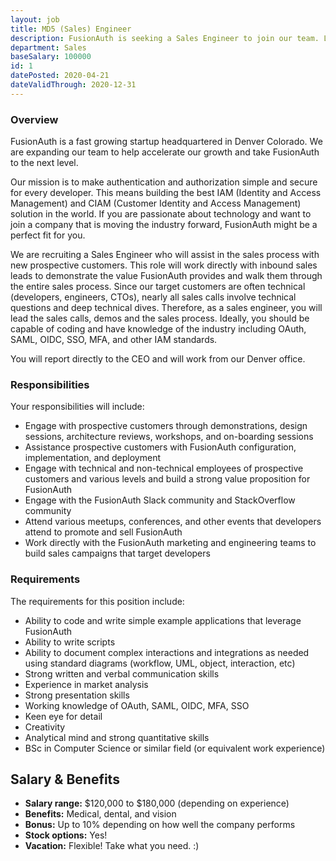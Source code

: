 ```yaml
---
layout: job
title: MD5 (Sales) Engineer
description: FusionAuth is seeking a Sales Engineer to join our team. Learn about this position and apply today.
department: Sales
baseSalary: 100000
id: 1
datePosted: 2020-04-21
dateValidThrough: 2020-12-31
---
```


### Overview

FusionAuth is a fast growing startup headquartered in Denver Colorado. We are expanding our team to help accelerate our growth and take FusionAuth to the next level.
 
Our mission is to make authentication and authorization simple and secure for every developer. This means building the best IAM (Identity and Access Management) and CIAM (Customer Identity and Access Management) solution in the world. If you are passionate about technology and want to join a company that is moving the industry forward, FusionAuth might be a perfect fit for you. 

We are recruiting a Sales Engineer who will assist in the sales process with new prospective customers. This role will work directly with inbound sales leads to demonstrate the value FusionAuth provides and walk them through the entire sales process. Since our target customers are often technical (developers, engineers, CTOs), nearly all sales calls involve technical questions and deep technical dives. Therefore, as a sales engineer, you will lead the sales calls, demos and the sales process. Ideally, you should be capable of coding and have knowledge of the industry including OAuth, SAML, OIDC, SSO, MFA, and other IAM standards. 

You will report directly to the CEO and will work from our Denver office.

### Responsibilities

Your responsibilities will include:

* Engage with prospective customers through demonstrations, design sessions, architecture reviews, workshops, and on-boarding sessions
* Assistance prospective customers with FusionAuth configuration, implementation, and deployment
* Engage with technical and non-technical employees of prospective customers and various levels and build a strong value proposition for FusionAuth
* Engage with the FusionAuth Slack community and StackOverflow community
* Attend various meetups, conferences, and other events that developers attend to promote and sell FusionAuth   
* Work directly with the FusionAuth marketing and engineering teams to build sales campaigns that target developers

### Requirements

The requirements for this position include:

* Ability to code and write simple example applications that leverage FusionAuth
* Ability to write scripts
* Ability to document complex interactions and integrations as needed using standard diagrams (workflow, UML, object, interaction, etc)
* Strong written and verbal communication skills
* Experience in market analysis
* Strong presentation skills
* Working knowledge of OAuth, SAML, OIDC, MFA, SSO
* Keen eye for detail
* Creativity
* Analytical mind and strong quantitative skills
* BSc in Computer Science or similar field (or equivalent work experience)

## Salary & Benefits

* **Salary range:** $120,000 to $180,000 (depending on experience)
* **Benefits:** Medical, dental, and vision
* **Bonus:** Up to 10% depending on how well the company performs
* **Stock options:** Yes!
* **Vacation:** Flexible! Take what you need. :)